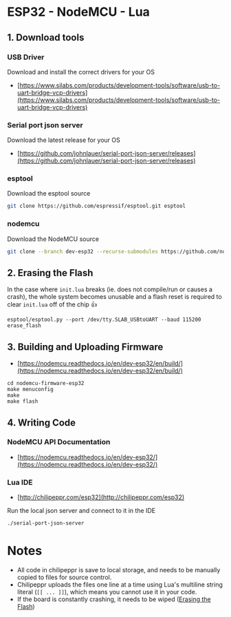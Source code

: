 # ESP32 - NodeMCU - Lua

## 1. Download tools

### USB Driver

Download and install the correct drivers for your OS

- [https://www.silabs.com/products/development-tools/software/usb-to-uart-bridge-vcp-drivers](https://www.silabs.com/products/development-tools/software/usb-to-uart-bridge-vcp-drivers)

### Serial port json server

Download the latest release for your OS

- [https://github.com/johnlauer/serial-port-json-server/releases](https://github.com/johnlauer/serial-port-json-server/releases)

### esptool

Download the esptool source

```Bash
git clone https://github.com/espressif/esptool.git esptool
```

### nodemcu

Download the NodeMCU source

```Bash
git clone --branch dev-esp32 --recurse-submodules https://github.com/nodemcu/nodemcu-firmware.git nodemcu-firmware-esp32
```

## 2. Erasing the Flash

In the case where `init.lua` breaks (ie. does not compile/run or causes a crash), the whole system becomes unusable and a flash reset is required to clear `init.lua` off of the chip 👍

```
esptool/esptool.py --port /dev/tty.SLAB_USBtoUART --baud 115200 erase_flash
```

## 3. Building and Uploading Firmware

- [https://nodemcu.readthedocs.io/en/dev-esp32/en/build/](https://nodemcu.readthedocs.io/en/dev-esp32/en/build/)

```
cd nodemcu-firmware-esp32
make menuconfig
make
make flash
```

## 4. Writing Code

### NodeMCU API Documentation

- [https://nodemcu.readthedocs.io/en/dev-esp32/](https://nodemcu.readthedocs.io/en/dev-esp32/)

### Lua IDE

- [http://chilipeppr.com/esp32](http://chilipeppr.com/esp32)

Run the local json server and connect to it in the IDE

```Bash
./serial-port-json-server
```

# Notes

- All code in chilipeppr is save to local storage, and needs to be manually copied to files for source control.
- Chilipeppr uploads the files one line at a time using Lua's multiline string literal (`[[ ... ]]`), which means you cannot use it in your code.
- If the board is constantly crashing, it needs to be wiped ([Erasing the Flash](#2-erasing-the-flash))
